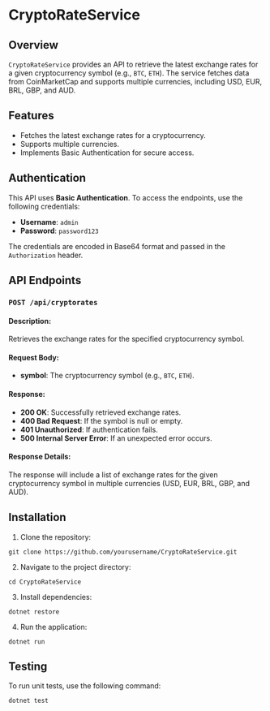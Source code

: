 # CryptoRateService

## Overview

`CryptoRateService` provides an API to retrieve the latest exchange rates for a given cryptocurrency symbol (e.g., `BTC`, `ETH`). The service fetches data from CoinMarketCap and supports multiple currencies, including USD, EUR, BRL, GBP, and AUD.

## Features

- Fetches the latest exchange rates for a cryptocurrency.
- Supports multiple currencies.
- Implements Basic Authentication for secure access.

## Authentication

This API uses **Basic Authentication**. To access the endpoints, use the following credentials:

- **Username**: `admin`
- **Password**: `password123`

The credentials are encoded in Base64 format and passed in the `Authorization` header.

## API Endpoints

### `POST /api/cryptorates`

#### Description:
Retrieves the exchange rates for the specified cryptocurrency symbol.

#### Request Body:
- **symbol**: The cryptocurrency symbol (e.g., `BTC`, `ETH`).

#### Response:

- **200 OK**: Successfully retrieved exchange rates.
- **400 Bad Request**: If the symbol is null or empty.
- **401 Unauthorized**: If authentication fails.
- **500 Internal Server Error**: If an unexpected error occurs.

#### Response Details:
The response will include a list of exchange rates for the given cryptocurrency symbol in multiple currencies (USD, EUR, BRL, GBP, and AUD).

## Installation

1. Clone the repository:

```
git clone https://github.com/yourusername/CryptoRateService.git
```

2. Navigate to the project directory:
```
cd CryptoRateService
```

3. Install dependencies:
```
dotnet restore
```

4. Run the application: 
```
dotnet run
```

## Testing
To run unit tests, use the following command:
```
dotnet test
```
